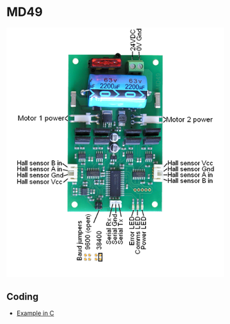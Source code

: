 # MD49

![picture of a md49](picture.png)

## Coding
 * [Example in C](http://www.robot-electronics.co.uk/files/rpi_md49.c)
